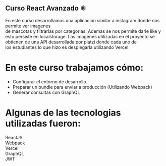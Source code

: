 ## Curso React Avanzado ⚛️

En este curso desarrollamos una aplicación similar a instagram donde nos permite ver imagenes  
de mascotas y filtrarlas por categorias. Ademas se nos permite darle like y esto persiste en
localstorage.
Las imagenes utilizadas en el proyecto se obtienen de una API desarrollada por platzi donde cada uno de  
los estudiantes lo que hizo es desplegarla utilizando Vercel.

# En este curso trabajamos cómo:

- Configurar el entorno de desarrollo.
- Preparar un bundle para enviar a producción (Utilizando Webpack)
- Generar consultas con GraphQL

# Algunas de las tecnologias utilizadas fueron:

ReactJS  
Webpack  
Vercel  
GraphQL  
JWT

